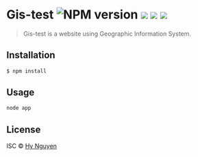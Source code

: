# Gis-test ![NPM version](https://badgen.net/npm/v/express) ![](https://badgen.net/badge/icon/awesome?icon=awesome&label&color=green) ![](https://badgen.net/badge/icon/chrome?icon=chrome&label&color=orange) ![](https://badgen.net/badge/icon/firefox?icon=firefox&label&color=red)

> Gis-test is a website using Geographic Information System.

## Installation

```sh
$ npm install
```

## Usage

```js
node app
```

## License

ISC © [Hy Nguyen](https://github.com/khanghy3004)
